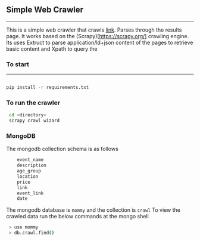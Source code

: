 ## Simple Web Crawler
-----------------

This is a simple web crawler that crawls
[link](https://mommypoppins.com/events?area%5B%5D=118&field_event_date_value%5B%5D=03-04-2017&event_end=2017-04-07). Parses through the results page. It works based on the (Scrapy)[https://scrapy.org/] crawling engine. Its uses Extruct to parse application/ld+json content of the pages to retrieve basic content and Xpath to query the  

### To start 
------------
```sh

pip install -r requirements.txt

````

### To run the crawler

```sh
 cd <directory>
 scrapy crawl wizard

````

### MongoDB

The mongodb collection schema is as follows

```python
    event_name  
    description 
    age_group    
    location     
    price        
    link		 
    event_link 
    date
```

The mongodb database is `mommy` and the collection is `crawl`
To view the crawled data run the below commands at the mongo shell

```sh
 > use mommy
 > db.crawl.find()

```
